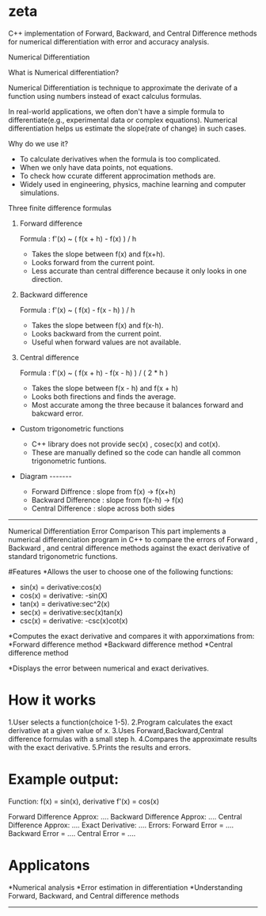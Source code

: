 # zeta
C++ implementation of Forward, Backward, and Central Difference methods for numerical differentiation with error and accuracy analysis.

Numerical Differentiation

What is Numerical differentiation?

Numerical Differentiation is technique to approximate the derivate of a function using numbers instead of exact calculus formulas.

In real-world applications, we often don't have a simple  formula to differentiate(e.g., experimental data or complex equations). Numerical differentiation helps us estimate the slope(rate of change) in such cases.

Why do we use it?

* To calculate derivatives when the formula is too complicated.
* When we only have data points, not equations.
* To check how ccurate different approcimation methods are.
* Widely used in engineering, physics, machine learning and computer simulations.

Three finite difference formulas

1. Forward difference

    Formula : f'(x) ~  ( f(x + h) - f(x) ) / h

    * Takes the slope between f(x) and f(x+h).
    * Looks forward from the current point.
    * Less accurate than central difference because it only looks in one direction.

2. Backward difference

    Formula :  f'(x) ~ ( f(x) - f(x - h) ) / h

    * Takes the slope between f(x) and f(x-h).
    * Looks backward from the current point.
    * Useful when forward values are not available. 

3. Central difference

    Formula : f'(x) ~ ( f(x + h) - f(x - h) ) / ( 2 * h )

    * Takes the slope between f(x - h) and f(x + h)
    * Looks both firections and finds the average.
    * Most accurate among the three because it balances forward and bakcward error.

* Custom trigonometric functions

  * C++ <cmath> library does not provide sec(x) , cosec(x) and cot(x).
  * These are manually defined so the code can handle all common trigonometric funtions.
 
* Diagram
      -------

  * Forward Diffrence   : slope from f(x) -> f(x+h)
  * Backward Difference : slope from f(x-h) -> f(x)
  * Central Difference  : slope across both sides

-------------------

Numerical Differentiation Error Comparison
This part implements a numerical differenciation program in C++ to compare the errors of Forward , Backward , and central
difference methods against the exact derivative of standard trigonometric functions.

#Features
*Allows the user to choose one of the following functions:
  * sin(x) = derivative:cos(x)
  * cos(x) = derivative: -sin(X)
  * tan(x) = derivative:sec^2(x)
  * sec(x) = derivative:sec(x)tan(x)
  * csc(x) = derivative: -csc(x)cot(x)

*Computes the exact derivative and compares it with apporximations from:
  *Forward difference method
  *Backward difference method
  *Central difference method

*Displays the error between numerical and exact derivatives.

# How it works
  1.User selects a function(choice 1-5).
  2.Program calculates the exact derivative at a given value of x.
  3.Uses Forward,Backward,Central difference formulas with a small step h.
  4.Compares the approximate results with the exact derivative.
  5.Prints the results and errors.

# Example output:

 Function: f(x) = sin(x), derivative f'(x) = cos(x)

 Forward Difference Approx: ....
 Backward Difference Approx: ....
 Central Difference Approx: ....
 Exact Derivative: ....
 Errors:
   Forward Error = ....
   Backward Error = ....
   Central Error = ....

# Applicatons
 *Numerical analysis
 *Error estimation in differentiation
 *Understanding Forward, Backward, and Central difference methods

 --------------------
  
